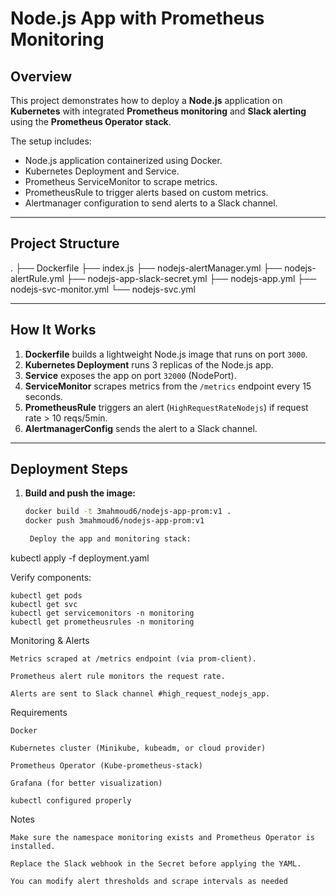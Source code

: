 # Node.js App with Prometheus Monitoring

##  Overview
This project demonstrates how to deploy a **Node.js** application on **Kubernetes** with integrated **Prometheus monitoring** and **Slack alerting** using the **Prometheus Operator stack**.

The setup includes:
- Node.js application containerized using Docker.
- Kubernetes Deployment and Service.
- Prometheus ServiceMonitor to scrape metrics.
- PrometheusRule to trigger alerts based on custom metrics.
- Alertmanager configuration to send alerts to a Slack channel.

---

##  Project Structure

.
├── Dockerfile
├── index.js
├── nodejs-alertManager.yml
├── nodejs-alertRule.yml
├── nodejs-app-slack-secret.yml
├── nodejs-app.yml
├── nodejs-svc-monitor.yml
└── nodejs-svc.yml

---

##  How It Works

1. **Dockerfile** builds a lightweight Node.js image that runs on port `3000`.
2. **Kubernetes Deployment** runs 3 replicas of the Node.js app.
3. **Service** exposes the app on port `32000` (NodePort).
4. **ServiceMonitor** scrapes metrics from the `/metrics` endpoint every 15 seconds.
5. **PrometheusRule** triggers an alert (`HighRequestRateNodejs`) if request rate > 10 reqs/5min.
6. **AlertmanagerConfig** sends the alert to a Slack channel.

---

##  Deployment Steps

1. **Build and push the image:**
   ```bash
   docker build -t 3mahmoud6/nodejs-app-prom:v1 .
   docker push 3mahmoud6/nodejs-app-prom:v1

    Deploy the app and monitoring stack:

kubectl apply -f deployment.yaml

Verify components:

    kubectl get pods
    kubectl get svc
    kubectl get servicemonitors -n monitoring
    kubectl get prometheusrules -n monitoring

 Monitoring & Alerts

    Metrics scraped at /metrics endpoint (via prom-client).

    Prometheus alert rule monitors the request rate.

    Alerts are sent to Slack channel #high_request_nodejs_app.

 Requirements

    Docker

    Kubernetes cluster (Minikube, kubeadm, or cloud provider)

    Prometheus Operator (Kube-prometheus-stack)
    
    Grafana (for better visualization)

    kubectl configured properly

 Notes

    Make sure the namespace monitoring exists and Prometheus Operator is installed.

    Replace the Slack webhook in the Secret before applying the YAML.

    You can modify alert thresholds and scrape intervals as needed
